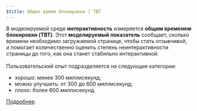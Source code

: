 ```yaml
---
$title: Общее время блокировки | TBT
---
```


В моделируемой среде **интерактивность** измеряется **общим временем блокировки (TBT)**. Этот **моделируемый показатель** сообщает, сколько времени необходимо загружаемой странице, чтобы стать отзывчивой, и помогает количественно оценить степень неинтерактивности страницы до того, как она станет стабильно интерактивной.<br><br>Пользовательский опыт подразделяется на следующие категории:

- хорошо: менее 300 миллисекунд;
- можно улучшить: от 300 до 600 миллисекунд;
- плохо: более 600 миллисекунд.

[Подробнее](http://web.dev/tbt).
